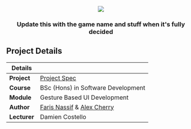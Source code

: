 <p align="center">
  <img src = "https://www.pngkey.com/png/detail/272-2727814_trail-pages-coming-soon-work-in-progress-computer.png">
</p>

<h3 align="center">Update this with the game name and stuff when it's fully decided</h3>

## Project Details

|Details  |    |
| --- | --- |
| **Project**  | [Project Spec](https://github.com/ianmcloughlin/project-2019-emtech/blob/master/project.pdf) 
| **Course** | BSc (Hons) in Software Development
| **Module** |  Gesture Based UI Development |
| **Author** | [Faris Nassif](https://github.com/farisNassif) & [Alex Cherry](https://github.com/farisNassif) |
| **Lecturer** | Damien Costello |

